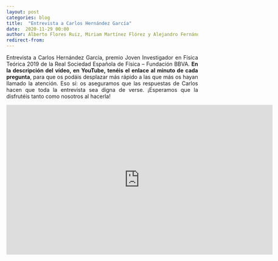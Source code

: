 ```yaml
---
layout: post
categories: blog
title:  "Entrevista a Carlos Hernández García"
date:  2020-11-29 00:00
author: Alberto Flores Ruiz, Miriam Martínez Flórez y Alejandro Fernández Muñoz
redirect-from:
---
```


<p style="text-align: justify">
Entrevista a Carlos Hernández García, premio Joven Investigador en Física Teórica 2019 de la Real Sociedad Española de Física – Fundación BBVA. <strong>En la descripción del vídeo, en YouTube, tenéis el enlace al minuto de cada pregunta</strong>, para que os podáis desplazar más rápido a las que más os hayan llamado la atención. Eso sí: os aseguramos que las respuestas de Carlos hacen que toda la entrevista sea digna de verse. ¡Esperamos que la disfrutéis tanto como nosotros al hacerla!
</p>

<center><iframe width="700" height="394" src="https://www.youtube.com/embed/nvYPc_flK6M?rel=0" frameborder="0" allow="accelerometer; autoplay; clipboard-write; encrypted-media; gyroscope; picture-in-picture" allowfullscreen></iframe></center>
